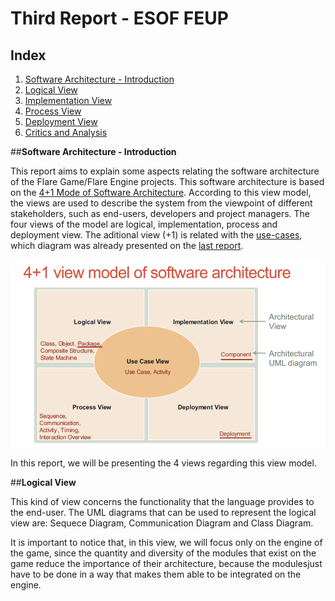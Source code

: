 # Third Report - ESOF FEUP

## Index
1. [Software Architecture - Introduction](#intro)
2. [Logical View](#log)
3. [Implementation View](#imp)
4. [Process View](#pro)
5. [Deployment View](#dep)
6. [Critics and Analysis](#crit)

##**Software Architecture - Introduction** <a name ="intro"></a>

This report aims to explain some aspects relating the software architecture of the Flare Game/Flare Engine projects. This software architecture is based on the [4+1 Mode of Software Architecture](http://cic.puj.edu.co/wiki/lib/exe/fetch.php?media=materias:mazeiar-kruchten-4_1.pdf).
According to this view model, the views are used to describe the system from the viewpoint of different stakeholders, such as end-users, developers and project managers. The four views of the model are logical, implementation, process and deployment view. The aditional view (+1) is related with the [use-cases](https://github.com/Francisca96/flare-game/blob/master/ESOF_docs/res/use_case.PNG), which diagram was already presented on the [last report](https://github.com/Francisca96/flare-game/blob/master/ESOF_docs/2nd_Assignment.md).

![Image](https://github.com/Francisca96/flare-game/blob/master/ESOF_docs/res/4%2B1model.png)

In this report, we will be presenting the 4 views regarding this view model.

##**Logical View** <a name ="log"></a>

This kind of view concerns the functionality that the language provides to the end-user. The UML diagrams that can be used to represent the logical view are: Sequece Diagram, Communication Diagram and Class Diagram.

It is important to notice that, in this view, we will focus only on the engine of the game, since the quantity and diversity of the modules that exist on the game reduce the importance of their architecture, because the modulesjust have to be done in a way that makes them able to be integrated on the engine.
